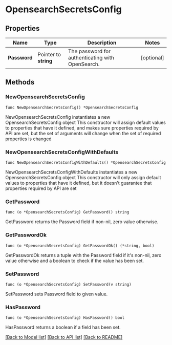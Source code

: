 # OpensearchSecretsConfig

## Properties

Name | Type | Description | Notes
------------ | ------------- | ------------- | -------------
**Password** | Pointer to **string** | The password for authenticating with OpenSearch. | [optional] 

## Methods

### NewOpensearchSecretsConfig

`func NewOpensearchSecretsConfig() *OpensearchSecretsConfig`

NewOpensearchSecretsConfig instantiates a new OpensearchSecretsConfig object
This constructor will assign default values to properties that have it defined,
and makes sure properties required by API are set, but the set of arguments
will change when the set of required properties is changed

### NewOpensearchSecretsConfigWithDefaults

`func NewOpensearchSecretsConfigWithDefaults() *OpensearchSecretsConfig`

NewOpensearchSecretsConfigWithDefaults instantiates a new OpensearchSecretsConfig object
This constructor will only assign default values to properties that have it defined,
but it doesn't guarantee that properties required by API are set

### GetPassword

`func (o *OpensearchSecretsConfig) GetPassword() string`

GetPassword returns the Password field if non-nil, zero value otherwise.

### GetPasswordOk

`func (o *OpensearchSecretsConfig) GetPasswordOk() (*string, bool)`

GetPasswordOk returns a tuple with the Password field if it's non-nil, zero value otherwise
and a boolean to check if the value has been set.

### SetPassword

`func (o *OpensearchSecretsConfig) SetPassword(v string)`

SetPassword sets Password field to given value.

### HasPassword

`func (o *OpensearchSecretsConfig) HasPassword() bool`

HasPassword returns a boolean if a field has been set.


[[Back to Model list]](../README.md#documentation-for-models) [[Back to API list]](../README.md#documentation-for-api-endpoints) [[Back to README]](../README.md)


